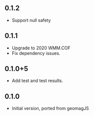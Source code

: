 ## 0.1.2

- Support null safety

## 0.1.1

- Upgrade to 2020 WMM.COF
- Fix dependency issues.

## 0.1.0+5

- Add test and test results.

## 0.1.0

- Initial version, ported from geomagJS
